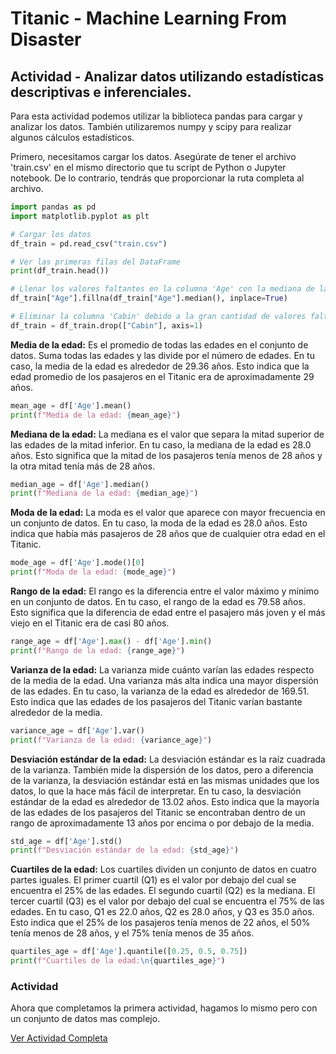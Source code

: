 # Titanic - Machine Learning From Disaster

## Actividad - Analizar datos utilizando estadísticas descriptivas e inferenciales.

Para esta actividad podemos utilizar la biblioteca pandas para cargar y analizar los datos. También utilizaremos numpy y scipy para realizar algunos cálculos estadísticos.

Primero, necesitamos cargar los datos. Asegúrate de tener el archivo 'train.csv' en el mismo directorio que tu script de Python o Jupyter notebook. De lo contrario, tendrás que proporcionar la ruta completa al archivo.

```python
import pandas as pd
import matplotlib.pyplot as plt

# Cargar los datos
df_train = pd.read_csv("train.csv")

# Ver las primeras filas del DataFrame
print(df_train.head())

# Llenar los valores faltantes en la columna 'Age' con la mediana de las edades
df_train["Age"].fillna(df_train["Age"].median(), inplace=True)

# Eliminar la columna 'Cabin' debido a la gran cantidad de valores faltantes
df_train = df_train.drop(["Cabin"], axis=1)
```

**Media de la edad:** Es el promedio de todas las edades en el conjunto de datos. Suma todas las edades y las divide por el número de edades. En tu caso, la media de la edad es alrededor de 29.36 años. Esto indica que la edad promedio de los pasajeros en el Titanic era de aproximadamente 29 años.

```python
mean_age = df['Age'].mean()
print(f"Media de la edad: {mean_age}")
```

**Mediana de la edad:** La mediana es el valor que separa la mitad superior de las edades de la mitad inferior. En tu caso, la mediana de la edad es 28.0 años. Esto significa que la mitad de los pasajeros tenía menos de 28 años y la otra mitad tenía más de 28 años.
```python
median_age = df['Age'].median()
print(f"Mediana de la edad: {median_age}")
```

**Moda de la edad:** La moda es el valor que aparece con mayor frecuencia en un conjunto de datos. En tu caso, la moda de la edad es 28.0 años. Esto indica que había más pasajeros de 28 años que de cualquier otra edad en el Titanic.
```python
mode_age = df['Age'].mode()[0]
print(f"Moda de la edad: {mode_age}")
```

**Rango de la edad:** El rango es la diferencia entre el valor máximo y mínimo en un conjunto de datos. En tu caso, el rango de la edad es 79.58 años. Esto significa que la diferencia de edad entre el pasajero más joven y el más viejo en el Titanic era de casi 80 años.
```python
range_age = df['Age'].max() - df['Age'].min()
print(f"Rango de la edad: {range_age}")
```

**Varianza de la edad:** La varianza mide cuánto varían las edades respecto de la media de la edad. Una varianza más alta indica una mayor dispersión de las edades. En tu caso, la varianza de la edad es alrededor de 169.51. Esto indica que las edades de los pasajeros del Titanic varían bastante alrededor de la media.
```python
variance_age = df['Age'].var()
print(f"Varianza de la edad: {variance_age}")
```

**Desviación estándar de la edad:** La desviación estándar es la raíz cuadrada de la varianza. También mide la dispersión de los datos, pero a diferencia de la varianza, la desviación estándar está en las mismas unidades que los datos, lo que la hace más fácil de interpretar. En tu caso, la desviación estándar de la edad es alrededor de 13.02 años. Esto indica que la mayoría de las edades de los pasajeros del Titanic se encontraban dentro de un rango de aproximadamente 13 años por encima o por debajo de la media.
```python
std_age = df['Age'].std()
print(f"Desviación estándar de la edad: {std_age}")
```

**Cuartiles de la edad:** Los cuartiles dividen un conjunto de datos en cuatro partes iguales. El primer cuartil (Q1) es el valor por debajo del cual se encuentra el 25% de las edades. El segundo cuartil (Q2) es la mediana. El tercer cuartil (Q3) es el valor por debajo del cual se encuentra el 75% de las edades. En tu caso, Q1 es 22.0 años, Q2 es 28.0 años, y Q3 es 35.0 años. Esto indica que el 25% de los pasajeros tenía menos de 22 años, el 50% tenía menos de 28 años, y el 75% tenía menos de 35 años.
```python
quartiles_age = df['Age'].quantile([0.25, 0.5, 0.75])
print(f"Cuartiles de la edad:\n{quartiles_age}")
```

### Actividad

Ahora que completamos la primera actividad, hagamos lo mismo pero con un conjunto de datos mas complejo.

[Ver Actividad Completa](https://github.com/apholdings/Ciencia_de_Datos_con_Python/tree/main/5%29%20Introduccion%20a%20Estadistica/House%20Prices%20-%20Advanced%20Regression%20Techniques)